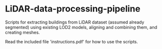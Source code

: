 # LiDAR-data-processing-pipeline
Scripts for extracting buildings from LiDAR dataset (assumed already segmented) using existing LOD2 models, aligning and combining them, and creating meshes.

Read the included file 'instructions.pdf' for how to use the scripts.

